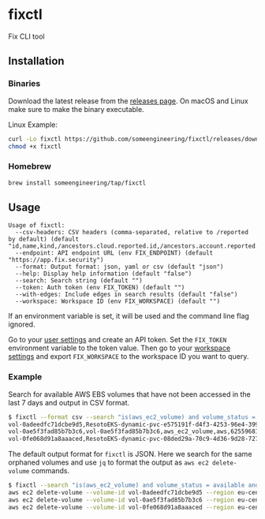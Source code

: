 # fixctl
Fix CLI tool

## Installation

### Binaries
Download the latest release from the [releases page](https://github.com/someengineering/fixctl/releases).
On macOS and Linux make sure to make the binary executable.

Linux Example:
```bash
curl -Lo fixctl https://github.com/someengineering/fixctl/releases/download/0.0.7/fixctl-linux-amd64-0.0.7
chmod +x fixctl
```

### Homebrew
```bash
brew install someengineering/tap/fixctl
```

## Usage
```
Usage of fixctl:
  --csv-headers: CSV headers (comma-separated, relative to /reported by default) (default "id,name,kind,/ancestors.cloud.reported.id,/ancestors.account.reported.id,/ancestors.region.reported.id")
  --endpoint: API endpoint URL (env FIX_ENDPOINT) (default "https://app.fix.security")
  --format: Output format: json, yaml or csv (default "json")
  --help: Display help information (default "false")
  --search: Search string (default "")
  --token: Auth token (env FIX_TOKEN) (default "")
  --with-edges: Include edges in search results (default "false")
  --workspace: Workspace ID (env FIX_WORKSPACE) (default "")
```

If an environment variable is set, it will be used and the command line flag ignored.

Go to your [user settings](https://app.fix.security/user-settings) and create an API token. Set the `FIX_TOKEN` environment variable to the token value.
Then go to your [workspace settings](https://app.fix.security/workspace-settings) and export `FIX_WORKSPACE` to the workspace ID you want to query.

### Example
Search for available AWS EBS volumes that have not been accessed in the last 7 days and output in CSV format.
```bash
$ fixctl --format csv --search "is(aws_ec2_volume) and volume_status = available and last_access > 7d"
vol-0adeedfc71dcbe9d5,ResotoEKS-dynamic-pvc-e575191f-d4f3-4253-96e4-399ded05bf14,aws_ec2_volume,aws,752466027617,eu-central-1
vol-0ae5f3fad85b7b3c6,vol-0ae5f3fad85b7b3c6,aws_ec2_volume,aws,625596817853,eu-central-1
vol-0fe068d91a8aaaced,ResotoEKS-dynamic-pvc-08ded29a-70c9-4d36-9d28-727140850d96,aws_ec2_volume,aws,752466027617,eu-central-1
```

The default output format for `fixctl` is JSON. Here we search for the same orphaned volumes and use `jq` to format the output as `aws ec2 delete-volume` commands.
```bash
$ fixctl --search "is(aws_ec2_volume) and volume_status = available and last_access > 30d" | jq -r '. | "aws ec2 delete-volume --volume-id \(.reported.id) --region \(.ancestors.region.reported.id) --profile \(.ancestors.account.reported.id)"'
aws ec2 delete-volume --volume-id vol-0adeedfc71dcbe9d5 --region eu-central-1 --profile 752466027617
aws ec2 delete-volume --volume-id vol-0ae5f3fad85b7b3c6 --region eu-central-1 --profile 625596817853
aws ec2 delete-volume --volume-id vol-0fe068d91a8aaaced --region eu-central-1 --profile 752466027617
```
